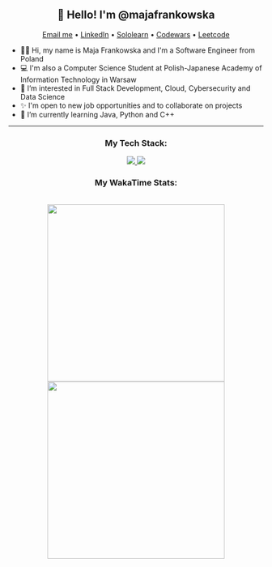 <h2 align="center">👋 Hello! I'm @majafrankowska </h2>
<p align="center">
  <a href="mailto:majafrankowskawork@gmail.com">Email me</a> •
  <a href="https://www.linkedin.com/in/majafrankowska/">LinkedIn</a> •
  <a href="https://www.sololearn.com/profile/9348645">Sololearn</a> •
  <a href="https://www.codewars.com/users/majafrankowska">Codewars</a> •
  <a href="https://www.leetcode.com/majafrankowska/">Leetcode</a> 
</p>


- 👩‍💻 Hi, my name is Maja Frankowska and I'm a Software Engineer from Poland
- 💻 I'm also a Computer Science Student at Polish-Japanese Academy of Information Technology in Warsaw
- 👀 I’m interested in Full Stack Development, Cloud, Cybersecurity and Data Science
- ✨ I'm open to new job opportunities and to collaborate on projects
- 🧠 I’m currently learning Java, Python and C++


-------

<h3 align="center"> My Tech Stack:</h3>

<p align="center">
  <a href="https://skillicons.dev">
    <img src="https://skillicons.dev/icons?i=java,py,cpp,c,bash,mysql,django,swift,html,js,ts,css" />
    <img src="https://skillicons.dev/icons?i=ps,idea,eclipse,gcp,cmake,linux,github,visualstudio,vscode,vim,wordpress" />
  </a>
</p>


<h3 align="center">My WakaTime Stats:</h3>

<br>

</div>
<div align="center">
<img height="350" src="https://wakatime.com/share/@majafrankowska/7dd581fb-c994-471d-9eaf-7851e3b61b54.svg"/>
<img height="350" src="https://wakatime.com/share/@majafrankowska/71af26ce-e164-48cd-809f-64e3f347d530.svg"/>
</div>


  
<!---
majafrankowska/majafrankowska is a ✨ special ✨ repository because its `README.md` (this file) appears on your GitHub profile.
You can click the Preview link to take a look at your changes.
--->

